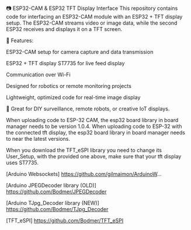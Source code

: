📷 ESP32-CAM & ESP32 TFT Display Interface
This repository contains code for interfacing an ESP32-CAM module with an ESP32 + TFT display setup. The ESP32-CAM streams video or image data, while the second ESP32 receives and displays it on a TFT screen.

🔧 Features:

ESP32-CAM setup for camera capture and data transmission

ESP32 + TFT display ST7735 for live feed display

Communication over Wi-Fi

Designed for robotics or remote monitoring projects

Lightweight, optimized code for real-time image display

🚀 Great for DIY surveillance, remote robots, or creative IoT displays.

When uploading code to ESP-32 CAM, the esp32 board library in board manager needs to be version 1.0.4.
When uploading code to ESP-32 with the connected tft display, the esp32 board library in board manager needs to near the latest versions.

When you download the TFT_eSPI library you need to change its User_Setup, with the provided one above, make sure that your tft display uses ST7735.

[Arduino Websockets]
https://github.com/gilmaimon/ArduinoW...

[Arduino JPEGDecoder library (OLD)]
https://github.com/Bodmer/JPEGDecoder

[Arduino TJpg_Decoder library (NEW)]
https://github.com/Bodmer/TJpg_Decoder

[TFT_eSPI]
https://github.com/Bodmer/TFT_eSPI
